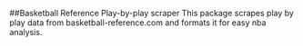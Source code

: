 ##Basketball Reference Play-by-play scraper
This package scrapes play by play data from basketball-reference.com and formats it for easy nba analysis.